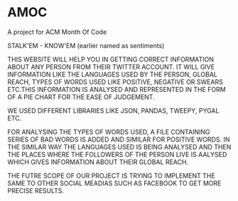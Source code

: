 # AMOC
A project for ACM Month Of Code

STALK'EM - KNOW'EM (earlier named as sentiments)

THIS WEBSITE WILL HELP YOU IN GETTING CORRECT INFORMATION ABOUT ANY PERSON FROM THEIR TWITTER ACCOUNT. IT WILL GIVE INFORMATION LIKE THE LANGUAGES USED BY THE PERSON, GLOBAL REACH, TYPES OF WORDS USED LIKE POSITIVE, NEGATIVE OR SWEARS ETC.THIS INFORMATION IS ANALYSED AND REPRESENTED IN THE FORM OF A PIE CHART FOR THE EASE OF JUDGEMENT.

WE USED DIFFERENT LIBRARIES LIKE JSON, PANDAS, TWEEPY, PYGAL ETC.

FOR ANALYSING THE TYPES OF WORDS USED, A FILE CONTAINING SERIES OF BAD WORDS IS ADDED AND SIMILAR FOR POSITIVE WORDS. IN THE SIMILAR WAY THE LANGUAGES USED IS BEING ANALYSED AND THEN THE PLACES WHERE THE FOLLOWERS OF THE PERSON LIVE IS AALYSED WHICH GIVES INFORMATION ABOUT THEIR GLOBAL REACH.

THE FUTRE SCOPE OF OUR PROJECT IS TRYING TO IMPLEMENT THE SAME TO OTHER SOCIAL MEADIAS SUCH AS FACEBOOK TO GET MORE PRECISE RESULTS.
